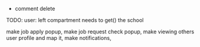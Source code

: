 + comment delete

TODO:
user:
left compartment needs to get() the school

make job apply popup,
make job request check popup,
make viewing others user profile and map it,
make notifications,